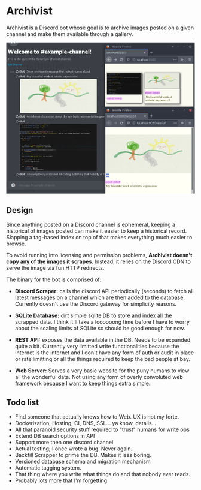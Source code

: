 # Archivist

Archivist is a Discord bot whose goal is to archive images posted on a given
channel and make them available through a gallery.

![Example](example.png)


## Design

Since anything posted on a Discord channel is ephemeral, keeping a historical of
images posted can make it easier to keep a historical record. Slapping a
tag-based index on top of that makes everything much easier to browse.

To avoid running into licensing and permission problems, **Archivist doesn't
copy any of the images it scrapes.** Instead, it relies on the Discord CDN to
serve the image via fun HTTP redirects.

The binary for the bot is comprised of:

- **Discord Scraper:** calls the discord API periodically (seconds) to fetch all
  latest messages on a channel which are then added to the database. Currently
  doesn't use the Discord gateway for simplicity reasons.

- **SQLite Database:** dirt simple sqlite DB to store and index all the scrapped
  data. I think it'll take a loooooong time before I have to worry about the
  scaling limits of SQLite so should be good enough for now.

- **REST API:** exposes the data available in the DB. Needs to be expanded quite
  a bit. Currently very limitted write functionalities because the internet is
  the internet and I don't have any form of auth or audit in place or rate
  limitting or all the things required to keep the bad people at bay.

- **Web Server:** Serves a very basic website for the puny humans to view all
  the wonderful data. Not using any form of overly convoluted web framework
  because I want to keep things extra simple.


## Todo list

- Find someone that actually knows how to Web. UX is not my forte.
- Dockerization, Hosting, CI, DNS, SSL... ya know, details...
- All that paranoid security stuff required to "trust" humans for write ops
- Extend DB search options in API
- Support more then one discord channel
- Actual testing; I once wrote a bug. Never again.
- Backfill Scrapper to prime the DB. Makes it less boring.
- Versioned database schema and migration mechanism
- Automatic tagging system.
- That thing where you write what things do and that nobody ever reads.
- Probably lots more that I'm forgetting
